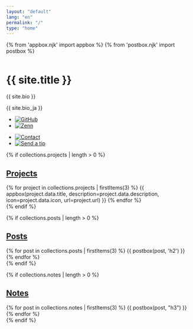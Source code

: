 ```yaml
---
layout: "default"
lang: "en"
permalink: "/"
type: "home"
---
```

{% from 'appbox.njk' import appbox %}
{% from 'postbox.njk' import postbox %}

<div class="profbox" itemscope itemtype="http://schema.org/Person">
  <div class="proficon" aria-hidden data-svg="drpct">
    <noscript>
      <img src="{{ site.icons.proficon }}" alt itemprop="image">
    </noscript>
  </div>
  <h1 itemprop="name">{{ site.title }}</h1>
  <p itemprop="description">{{ site.bio }}</p>
  <p lang="ja">{{ site.bio_ja }}</p>

  <ul>
    <li>
      <a href="https://github.com/Cizzuk" title="GitHub" aria-label="GitHub" data-svg="gh" rel="me" itemprop="sameAs">
        <noscript>
          <img src="/assets/home/icons/gh.png" alt="GitHub" class="dark-reverse">
        </noscript>
      </a>
    </li>
    <li>
      <a href="https://zenn.dev/cizzuk" title="Zenn" aria-label="Zenn" data-svg="zenn" rel="me" itemprop="sameAs">
        <noscript>
          <img src="/assets/home/icons/zenn.png" alt="Zenn">
        </noscript>
      </a>
    </li>
  </ul>
  <ul>
    <li>
      <a href="/contact/" title="Contact" aria-label="Contact" data-svg="mail" itemprop="email">
        <noscript>
          <img src="/assets/home/icons/mail.png" alt="Contact" class="dark-reverse">
        </noscript>
      </a>
    </li>
    <li>
      <a href="/tip/" title="Send a tip" aria-label="Send a tip" data-svg="heart">
        <noscript>
          <img src="/assets/home/icons/heart.png" alt="Send a tip" class="dark-reverse">
        </noscript>
      </a>
    </li>
  </ul>
</div>

{% if collections.projects | length > 0 %}
## [Projects](/projects/)
<section>
  {% for project in collections.projects | firstItems(3) %}
  {{ appbox(project.data.title,
    description=project.data.description,
    icon=project.data.icon,
    url=project.url) }}
  {% endfor %}
</section>
{% endif %}

{% if collections.posts | length > 0 %}
## [Posts](/posts/)
<section>
  {% for post in collections.posts | firstItems(3) %}
  {{ postbox(post, 'h2') }}
  {% endfor %}
</section>
{% endif %}

{% if collections.notes | length > 0 %}
## [Notes](/notes/)
<section>
  {% for post in collections.notes | firstItems(3) %}
  {{ postbox(post, "h3") }}
  {% endfor %}
</section>
{% endif %}
